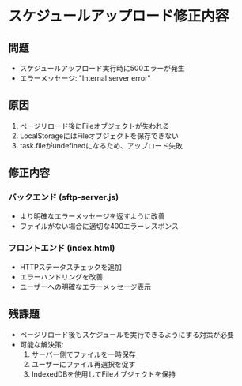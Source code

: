 # スケジュールアップロード修正内容

## 問題
- スケジュールアップロード実行時に500エラーが発生
- エラーメッセージ: "Internal server error"

## 原因
1. ページリロード後にFileオブジェクトが失われる
2. LocalStorageにはFileオブジェクトを保存できない
3. task.fileがundefinedになるため、アップロード失敗

## 修正内容

### バックエンド (sftp-server.js)
- より明確なエラーメッセージを返すように改善
- ファイルがない場合に適切な400エラーレスポンス

### フロントエンド (index.html) 
- HTTPステータスチェックを追加
- エラーハンドリングを改善
- ユーザーへの明確なエラーメッセージ表示

## 残課題
- ページリロード後もスケジュールを実行できるようにする対策が必要
- 可能な解決策:
  1. サーバー側でファイルを一時保存
  2. ユーザーにファイル再選択を促す
  3. IndexedDBを使用してFileオブジェクトを保持